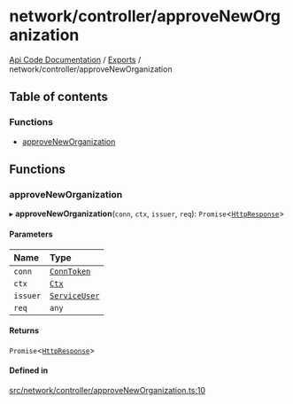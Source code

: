 # network/controller/approveNewOrganization
 
[Api Code Documentation](../README.md) / [Exports](../modules.md) / network/controller/approveNewOrganization

## Table of contents

### Functions

- [approveNewOrganization](network_controller_approveNewOrganization.md#approveneworganization)

## Functions

### approveNewOrganization

▸ **approveNewOrganization**(`conn`, `ctx`, `issuer`, `req`): `Promise`\<[`HttpResponse`](httpd_lib.md#httpresponse)\>

#### Parameters

| Name | Type |
| :------ | :------ |
| `conn` | [`ConnToken`](service_conn.md#conntoken) |
| `ctx` | [`Ctx`](../interfaces/lib_ctx.Ctx.md) |
| `issuer` | [`ServiceUser`](../interfaces/service_domain_organization_service_user.ServiceUser.md) |
| `req` | `any` |

#### Returns

`Promise`\<[`HttpResponse`](httpd_lib.md#httpresponse)\>

#### Defined in

[src/network/controller/approveNewOrganization.ts:10](https://github.com/openkfw/TruBudget/blob/3cf6626/api/src/network/controller/approveNewOrganization.ts#L10)
